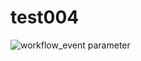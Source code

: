 # test004

![workflow_event parameter](https://github.com/aneeshk83/test004/actions/workflows/sample.yml/badge.svg?event=push)
